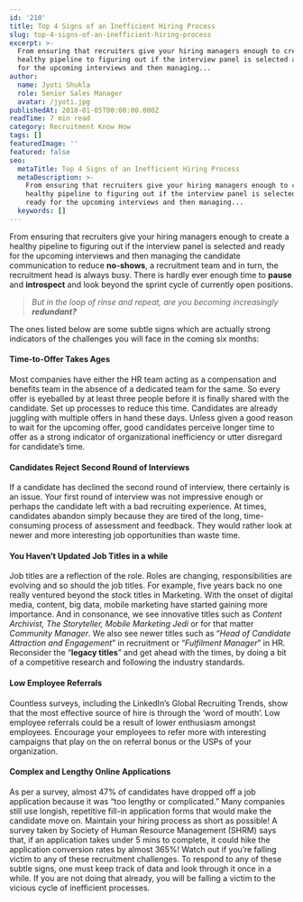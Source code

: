 ```yaml
---
id: '210'
title: Top 4 Signs of an Inefficient Hiring Process
slug: top-4-signs-of-an-inefficient-hiring-process
excerpt: >-
  From ensuring that recruiters give your hiring managers enough to create a
  healthy pipeline to figuring out if the interview panel is selected and ready
  for the upcoming interviews and then managing...
author:
  name: Jyoti Shukla
  role: Senior Sales Manager
  avatar: /jyoti.jpg
publishedAt: 2018-01-05T00:00:00.000Z
readTime: 7 min read
category: Recruitment Know How
tags: []
featuredImage: ''
featured: false
seo:
  metaTitle: Top 4 Signs of an Inefficient Hiring Process
  metaDescription: >-
    From ensuring that recruiters give your hiring managers enough to create a
    healthy pipeline to figuring out if the interview panel is selected and
    ready for the upcoming interviews and then managing...
  keywords: []
---
```


From ensuring that recruiters give your hiring managers enough to create a healthy pipeline to figuring out if the interview panel is selected and ready for the upcoming interviews and then managing the candidate communication to reduce **no-shows**, a recruitment team and in turn, the recruitment head is always busy. There is hardly ever enough time to **pause** and **introspect** and look beyond the sprint cycle of currently open positions.

> _But in the loop of rinse and repeat, are you becoming increasingly **redundant?**_

<!--more--> The ones listed below are some subtle signs which are actually strong indicators of the challenges you will face in the coming six months:

#### **Time-to-Offer Takes Ages**

Most companies have either the HR team acting as a compensation and benefits team in the absence of a dedicated team for the same. So every offer is eyeballed by at least three people before it is finally shared with the candidate. Set up processes to reduce this time. Candidates are already juggling with multiple offers in hand these days. Unless given a good reason to wait for the upcoming offer, good candidates perceive longer time to offer as a strong indicator of organizational inefficiency or utter disregard for candidate’s time.

#### **Candidates Reject Second Round of Interviews**

If a candidate has declined the second round of interview, there certainly is an issue. Your first round of interview was not impressive enough or perhaps the candidate left with a bad recruiting experience. At times, candidates abandon simply because they are tired of the long, time-consuming process of assessment and feedback. They would rather look at newer and more interesting job opportunities than waste time.

#### **You Haven’t Updated Job Titles in a while**

Job titles are a reflection of the role. Roles are changing, responsibilities are evolving and so should the job titles. For example, five years back no one really ventured beyond the stock titles in Marketing. With the onset of digital media, content, big data, mobile marketing have started gaining more importance. And in consonance, we see innovative titles such as _Content Archivist, The Storyteller, Mobile Marketing Jedi_ or for that matter _Community Manager_. We also see newer titles such as “_Head of Candidate Attraction and Engagement_” in recruitment or “_Fulfilment Manager_” in HR. Reconsider the “**legacy titles**” and get ahead with the times, by doing a bit of a competitive research and following the industry standards.

#### **Low Employee Referrals**

Countless surveys, including the LinkedIn’s Global Recruiting Trends, show that the most effective source of hire is through the ‘word of mouth’. Low employee referrals could be a result of lower enthusiasm amongst employees. Encourage your employees to refer more with interesting campaigns that play on the on referral bonus or the USPs of your organization.

#### **Complex and Lengthy Online Applications**

As per a survey, almost 47% of candidates have dropped off a job application because it was “too lengthy or complicated.” Many companies still use longish, repetitive fill-in application forms that would make the candidate move on. Maintain your hiring process as short as possible! A survey taken by Society of Human Resource Management (SHRM) says that, if an application takes under 5 mins to complete, it could hike the application conversion rates by almost 365%! Watch out if you’re falling victim to any of these recruitment challenges. To respond to any of these subtle signs, one must keep track of data and look through it once in a while. If you are not doing that already, you will be falling a victim to the vicious cycle of inefficient processes.   

<script type="application/ld+json"><br /> { "@context": "http://schema.org",<br /> "@type": "BlogPosting",<br /> "mainEntityOfPage": {<br /> "@type": "WebPage",<br /> "@id": "https://www.thetalentpool.ai"<br /> },<br /> "headline": "Top 4 Signs of an Inefficient Hiring Process",<br /> "alternativeHeadline": "From ensuring that recruiters give your hiring managers enough to create a healthy pipeline to figuring out if the interview panel is selected and ready for the upcoming interviews and then managing the candidate communication to reduce no-shows, a recruitment team and in turn, the recruitment head is always busy.",<br /> "award": "",<br /> "image": {<br /> "@type": "ImageObject",<br /> "url":"https://www.thetalentpool.ai/images/logo.png",<br /> "height": 800,<br /> "width": 800},<br /> "editor": "Talent Pool",<br /> "genre": "Recruitment",<br /> "keywords": "Recruiting Software, Employment, Inefficient Hiring Process",<br /> "wordcount": "741",<br /> "publisher": {<br /> "@type": "Organization",<br /> "name": "Talent Pool",<br /> "logo": {<br /> "@type": "ImageObject",<br /> "url": "https://www.thetalentpool.ai/images/logo.png",<br /> "width": 600,<br /> "height": 60<br /> }<br /> },<br /> "url": "https://www.thetalentpool.ai/top-4-signs-of-an-inefficient-hiring-process",<br /> "datePublished": "2018-01-05",<br /> "dateCreated": "2018-01-05",<br /> "dateModified": "2018-01-05",<br /> "description": "From ensuring that recruiters give your hiring managers enough to create a healthy pipeline to figuring out if the interview panel is selected and ready for the upcoming interviews and then managing the candidate communication to reduce no-shows, a recruitment team and in turn, the recruitment head is always busy.<br /> There is hardly ever enough time to pause and introspect and look beyond the sprint cycle of currently open positions.<br /> But in the loop of rinse and repeat, are you becoming increasingly redundant?<br /> The ones listed below are some subtle signs which are actually strong indicators of the challenges you will face in the coming six months:<br /> Time-to-Offer Takes Ages<br /> Most companies have either the HR team acting as a compensation and benefits team in the absence of a dedicated team for the same. So every offer is eyeballed by at least three people before it is finally shared with the candidate. Set up processes to reduce this time. Candidates are already juggling with multiple offers in hand these days. Unless given a good reason to wait for the upcoming offer, good candidates perceive longer time to offer as a strong indicator of organizational inefficiency or utter disregard for candidate’s time.<br /> Candidates Reject Second Round of Interviews<br /> If a candidate has declined the second round of interview, there certainly is an issue. Your first round of interview was not impressive enough or perhaps the candidate left with a bad recruiting experience. At times, candidates abandon simply because they are tired of the long, time-consuming process of assessment and feedback. They would rather look at newer and more interesting job opportunities than waste time.<br /> You Haven’t Updated Job Titles in a while<br /> Job titles are a reflection of the role. Roles are changing, responsibilities are evolving and so should the job titles. For example, five years back no one really ventured beyond the stock titles in Marketing. With the onset of digital media, content, big data, mobile marketing have started gaining more importance. And in consonance, we see innovative titles such as Content Archivist, The Storyteller, Mobile Marketing Jedi or for that matter Community Manager. We also see newer titles such as “Head of Candidate Attraction and Engagement” in recruitment or “Fulfilment Manager” in HR.<br /> Reconsider the “legacy titles” and get ahead with the times, by doing a bit of a competitive research and following the industry standards.<br /> Low Employee Referrals<br /> Countless surveys, including the LinkedIn’s Global Recruiting Trends, show that the most effective source of hire is through the ‘word of mouth’. Low employee referrals could be a result of lower enthusiasm amongst employe es. Encourage your employees to refer more with interesting campaigns that play on the on referral bonus or the USPs of your organization.<br /> Complex and Lengthy Online Applications<br /> As per a survey, almost 47% of candidates have dropped off a job application because it was “too lengthy or complicated.” Many companies still use longish, repetitive fill-in application forms that would make the candidate move on. Maintain your hiring process as short as possible! A survey taken by Society of Human Resource Management (SHRM) says that, if an application takes under 5 mins to complete, it could hike the application conversion rates by almost 365%!<br /> Watch out if you’re falling victim to any of these recruitment challenges. To respond to any of these subtle signs, one must keep track of data and look through it once in a while. If you are not doing that already, you will be falling a victim to the vicious cycle of inefficient processes.",<br /> "author": {<br /> "@type": "Organization",<br /> "name": "Admin"<br /> }<br /> }<br /></script>
